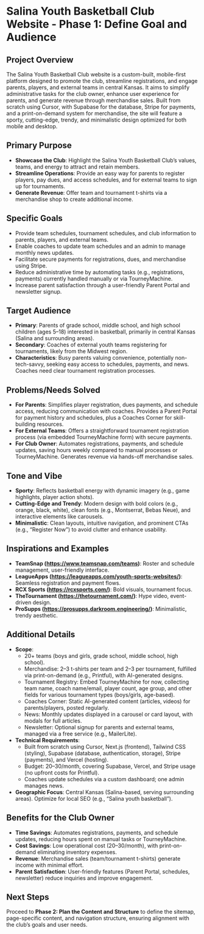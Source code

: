 # Salina Youth Basketball Club Website - Phase 1: Define Goal and Audience

## Project Overview
The Salina Youth Basketball Club website is a custom-built, mobile-first platform designed to promote the club, streamline registrations, and engage parents, players, and external teams in central Kansas. It aims to simplify administrative tasks for the club owner, enhance user experience for parents, and generate revenue through merchandise sales. Built from scratch using Cursor, with Supabase for the database, Stripe for payments, and a print-on-demand system for merchandise, the site will feature a sporty, cutting-edge, trendy, and minimalistic design optimized for both mobile and desktop.

## Primary Purpose
- **Showcase the Club**: Highlight the Salina Youth Basketball Club’s values, teams, and energy to attract and retain members.
- **Streamline Operations**: Provide an easy way for parents to register players, pay dues, and access schedules, and for external teams to sign up for tournaments.
- **Generate Revenue**: Offer team and tournament t-shirts via a merchandise shop to create additional income.

## Specific Goals
- Provide team schedules, tournament schedules, and club information to parents, players, and external teams.
- Enable coaches to update team schedules and an admin to manage monthly news updates.
- Facilitate secure payments for registrations, dues, and merchandise using Stripe.
- Reduce administrative time by automating tasks (e.g., registrations, payments) currently handled manually or via TourneyMachine.
- Increase parent satisfaction through a user-friendly Parent Portal and newsletter signup.

## Target Audience
- **Primary**: Parents of grade school, middle school, and high school children (ages 5–18) interested in basketball, primarily in central Kansas (Salina and surrounding areas).
- **Secondary**: Coaches of external youth teams registering for tournaments, likely from the Midwest region.
- **Characteristics**: Busy parents valuing convenience, potentially non-tech-savvy, seeking easy access to schedules, payments, and news. Coaches need clear tournament registration processes.

## Problems/Needs Solved
- **For Parents**: Simplifies player registration, dues payments, and schedule access, reducing communication with coaches. Provides a Parent Portal for payment history and schedules, plus a Coaches Corner for skill-building resources.
- **For External Teams**: Offers a straightforward tournament registration process (via embedded TourneyMachine form) with secure payments.
- **For Club Owner**: Automates registrations, payments, and schedule updates, saving hours weekly compared to manual processes or TourneyMachine. Generates revenue via hands-off merchandise sales.

## Tone and Vibe
- **Sporty**: Reflects basketball energy with dynamic imagery (e.g., game highlights, player action shots).
- **Cutting-Edge and Trendy**: Modern design with bold colors (e.g., orange, black, white), clean fonts (e.g., Montserrat, Bebas Neue), and interactive elements like carousels.
- **Minimalistic**: Clean layouts, intuitive navigation, and prominent CTAs (e.g., “Register Now”) to avoid clutter and enhance usability.

## Inspirations and Examples
- **TeamSnap (https://www.teamsnap.com/teams)**: Roster and schedule management, user-friendly interface.
- **LeagueApps (https://leagueapps.com/youth-sports-websites/)**: Seamless registration and payment flows.
- **RCX Sports (https://rcxsports.com/)**: Bold visuals, tournament focus.
- **TheTournament (https://thetournament.com/)**: Hype video, event-driven design.
- **ProSupps (https://prosupps.darkroom.engineering/)**: Minimalistic, trendy aesthetic.

## Additional Details
- **Scope**:
  - 20+ teams (boys and girls, grade school, middle school, high school).
  - Merchandise: 2–3 t-shirts per team and 2–3 per tournament, fulfilled via print-on-demand (e.g., Printful), with AI-generated designs.
  - Tournament Registry: Embed TourneyMachine for now, collecting team name, coach name/email, player count, age group, and other fields for various tournament types (boys/girls, age-based).
  - Coaches Corner: Static AI-generated content (articles, videos) for parents/players, posted regularly.
  - News: Monthly updates displayed in a carousel or card layout, with modals for full articles.
  - Newsletter: Optional signup for parents and external teams, managed via a free service (e.g., MailerLite).
- **Technical Requirements**:
  - Built from scratch using Cursor, Next.js (frontend), Tailwind CSS (styling), Supabase (database, authentication, storage), Stripe (payments), and Vercel (hosting).
  - Budget: $20–$30/month, covering Supabase, Vercel, and Stripe usage (no upfront costs for Printful).
  - Coaches update schedules via a custom dashboard; one admin manages news.
- **Geographic Focus**: Central Kansas (Salina-based, serving surrounding areas). Optimize for local SEO (e.g., “Salina youth basketball”).

## Benefits for the Club Owner
- **Time Savings**: Automates registrations, payments, and schedule updates, reducing hours spent on manual tasks or TourneyMachine.
- **Cost Savings**: Low operational cost ($20–$30/month), with print-on-demand eliminating inventory expenses.
- **Revenue**: Merchandise sales (team/tournament t-shirts) generate income with minimal effort.
- **Parent Satisfaction**: User-friendly features (Parent Portal, schedules, newsletter) reduce inquiries and improve engagement.

## Next Steps
Proceed to **Phase 2: Plan the Content and Structure** to define the sitemap, page-specific content, and navigation structure, ensuring alignment with the club’s goals and user needs.